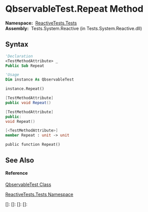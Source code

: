 # QbservableTest.Repeat Method

**Namespace:**  [ReactiveTests.Tests](ReactiveTests.Tests\ReactiveTests.Tests.md)  
**Assembly:**  Tests.System.Reactive (in Tests.System.Reactive.dll)

## Syntax

```vb
'Declaration
<TestMethodAttribute> _
Public Sub Repeat
```

```vb
'Usage
Dim instance As QbservableTest

instance.Repeat()
```

```csharp
[TestMethodAttribute]
public void Repeat()
```

```c++
[TestMethodAttribute]
public:
void Repeat()
```

```fsharp
[<TestMethodAttribute>]
member Repeat : unit -> unit 
```

```jscript
public function Repeat()
```

## See Also

#### Reference

[QbservableTest Class](QbservableTest\QbservableTest.md)

[ReactiveTests.Tests Namespace](ReactiveTests.Tests\ReactiveTests.Tests.md)

[]: 
[]: 
[]: 
[]: 